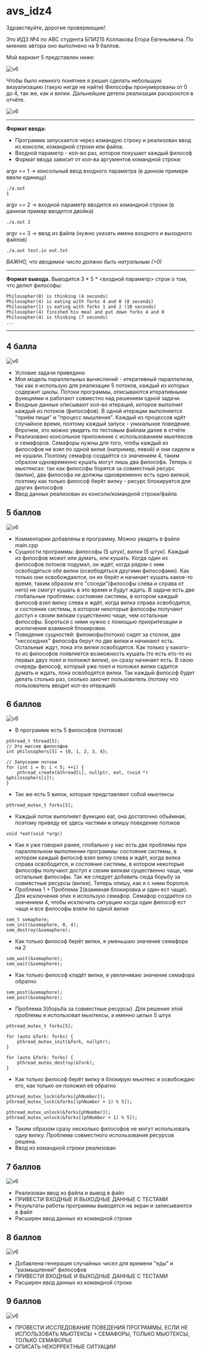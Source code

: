 # avs_idz4
Здравствуйте, дорогие проверяющие! 

Это ИДЗ №4 по АВС студента БПИ215 Колпакова Егора Евгеньевича. По мнению автора оно выполнено на 9 баллов.

Мой вариант 5 представлен ниже:

![v6](https://github.com/kolpakovee/avs_idz4/blob/main/images/task.png)

Чтобы было немного понятнее я решил сделать небольшую визуализацию (такую нигде не найти)
Философы пронумерованы от 0 до 4, так же, как и вилки. Дальнейшие детели реализации раскроются в отчёте.

![v6](https://github.com/kolpakovee/avs_idz4/blob/main/images/picture.png)

---
**Формат ввода:**
- Программа запускается через командую строку и реализован ввод из консоли, командной строки или файла.
- Входной параметр - кол-во раз, которое покушает каждый философ
- Формат ввода зависит от кол-ва аргументов командной строки:

argv == 1 -> консольный ввод входного параметра (в данном примере ввели единицу)
```
./a.out
1
```
argv == 2 -> входной параметр вводится из командной строки (в данном пример вводится двойка)
```
./a.out 2
```
argv == 3 -> ввод из файла (нужно указать имена входного и выходного файлов)
```
./a.out test.in out.txt
```

*ВАЖНО, что вводимое число должно быть натуальным (>0)*

---
**Формат вывода.**
Выводится 3 * 5 * <входной параметр> строк о том, что делют философы:
```
Philosopher(0) is thinking (4 seconds)
Philosopher(4) is eating with forks 4 and 0 (8 seconds)
Philosopher(1) is eating with forks 1 and 2 (10 seconds)
Philosopher(4) finished his meal and put down forks 4 and 0
Philosopher(4) is thinking (7 seconds)
...
```
---
## 4 балла
![v6](https://github.com/kolpakovee/avs_idz4/blob/main/images/4.png)
- Условие задачи приведино
- Моя модель параллельных вычислений - итеративный параллелизм, так как я использую для реализации 5 потоков, каждый из которых содержит циклы. Потоки программы, описываются итеративными функциями и работают совместно над решением одной задачи. 
- Входные данные описывают кол-во итераций, которое выполнит каждый из потоков (философов). В одной итерации выполняется "приём пищи" и "процесс мышления".  Каждый из процессов идёт случайное время, поэтому каждый запуск - уникальное поведение. Впрочем, это можно увидеть по тестовым файлам далее в отчёте
- Реализовано консольное приложение с использованием мьютексов и семафоров. Семафоры нужны для того, чтобы каждый из философов не взял по одной вилке (например, левой) и они сидели и не кушали. Поэтому семафор создаётся со значением 4, таким образом одновременно кушать могут лишь два философа. Теперь о мьютексах: так как философы борятся за совместный ресурс (вилки), два философа не должны одновременно есть одно вилкой, поэтому как только философ берёт вилку - ресурс блокируется для других философов
- Ввод данных реализован из консоли/командной строки/файла
## 5 баллов
![v6](https://github.com/kolpakovee/avs_idz4/blob/main/images/5.png)
- Комментарии добавлены в программу. Можно увидеть в файле main.cpp
- Сущности программы: философы (5 штук), вилки (5 штук). Каждый из филосфов может или думать, или кушать. Когда один из философов потоков подумал, он ждёт, когда рядом с ним освободяться обе вилки (освободяться другими философами). Как только они освобождаются, он их берёт и начинает кушать какое-то время, таким образом его "соседи"(философы слева и справа от него) не смогут кушать в это время и будут ждать. В задаче есть две глобальные проблемы: состояние системы, в котором каждый философ взял вилку слева и ждёт, когда вилка справа освободится, и состояние системы, в котором некоторые философы получают доступ к своим вилкам существенно чаще, чем остальные философы. Бороться с ними нужно с помощью приоритезации и исключения взаимной блокировки. 
- Поведение сущностей: филомофы(потоки) сидят за столом, два "несоседних" философа берут по две вилки и начинают есть. Остальные ждут, пока эти вилки освободятся. Как только у какого-то из философов появляется возможность кушать (то есть кто-то из первых двух поел и полоижл вилки), он сразу начинает есть. В свою очередь философ, который уже поел и положил вилки садится думать и ждать, пока освободятся вилки. Так каждый философ будет делать столько раз, сколько захочет пользователь (потому что пользователь вводит кол-во итераций)
## 6 баллов
![v6](https://github.com/kolpakovee/avs_idz4/blob/main/images/6.png)
- В программе есть 5 философов (потоков)
```
pthread_t thread[5];
// Это массив философов
int philosophers[5] = {0, 1, 2, 3, 4};

// Запускаем потоки
for (int i = 0; i < 5; ++i) {
    pthread_create(&thread[i], nullptr, eat, (void *) &philosophers[i]);
}
```
- Так же есть 5 вилок, которые представляют собой мьютексы
```
pthread_mutex_t forks[5];
```
- Каждый поток выполняет функцию eat, она достаточно объёмная, поэтому приведу её здесь частями и опишу поведение потоков
```
void *eat(void *argc)
```
- Как я уже говорил ранее, глобально у нас есть две проблемы при параллельном выполнении программы: состояние системы, в котором каждый философ взял вилку слева и ждёт, когда вилка справа освободится, и состояние системы, в котором некоторые философы получают доступ к своим вилкам существенно чаще, чем остальные философы. Так же следует добавить сюда борьбу за совместные ресурсы (вилки). Теперь опишу, как я с ними боролся.
- Проблема 1 + Проблема 2(взаимная блокировка и один ест чаще). Для исключения этих я использую семафор. Семафор создаётся со значением 4, чтобы исключить ситуацию когда один философ ест чаще и все философы взяли по одной вилке
```
sem_t semaphore;
sem_init(&semaphore, 0, 4);
sem_destroy(&semaphore);
```
- Как только философ берёт вилки, я уменьшаю значение семафора на 2
```
sem_wait(&semaphore);
sem_wait(&semaphore);
```
- Как тольео философ кладёт вилки, я увеличиваю значение семафора обратно
```
sem_post(&semaphore);
sem_post(&semaphore);
```
- Проблема 3(борьба за совместные ресурсы). Для решения этой проблемы я использовал мьютексы, а именно целых 5 штук
```
pthread_mutex_t forks[5];

for (auto &fork: forks) {
    pthread_mutex_init(&fork, nullptr);
}

for (auto &fork: forks) {
    pthread_mutex_destroy(&fork);
}
```
- Как только философ берёт вилку я блокирую мьютекс и освобождаю его, как только он положил её обратно
```
pthread_mutex_lock(&forks[phNumber]);
pthread_mutex_lock(&forks[(phNumber + 1) % 5]);

pthread_mutex_unlock(&forks[phNumber]);
pthread_mutex_unlock(&forks[(phNumber + 1) % 5]);
```
- Таким образом сразу несколько философов не могут использовать одну вилку. Проблема совместного использования ресурсов решена.
- Ввод из командной строки реализован
## 7 баллов
![v6](https://github.com/kolpakovee/avs_idz4/blob/main/images/7.png)
- Реализован ввод из файла и вывод в файл
- ПРИВЕСТИ ВХОДНЫЕ И ВЫХОДНЫЕ ДАННЫЕ С ТЕСТАМИ
- Результаты работы программы выводятся на экран и записываются в файл
- Расширен ввод данных из командной строки
## 8 баллов
![v6](https://github.com/kolpakovee/avs_idz4/blob/main/images/8.png)
- Добавлена генерация случайных чисел для времени "еды" и "размышлений" философов
- ПРИВЕСТИ ВХОДНЫЕ И ВЫХОДНЫЕ ДАННЫЕ С ТЕСТАМИ
- Расширен ввод данных из командной строки
## 9 баллов
![v6](https://github.com/kolpakovee/avs_idz4/blob/main/images/9.png)
- ПРОВЕСТИ ИССЛЕДОВАНИЕ ПОВЕДЕНИЯ ПРОГРАММЫ, ЕСЛИ НЕ ИСПОЛЬЗОВАТЬ МЬЮТЕКСЫ + СЕМАФОРЫ, ТОЛЬКО МЬЮТЕКСЫ, ТОЛЬКО СЕМАФОРЫ)
- ОПИСАТЬ НЕКОРРЕКТНЫЕ СИТУАЦИИ
